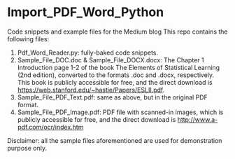 # Import_PDF_Word_Python
Code snippets and example files for the Medium blog 
This repo contains the following files:
1. Pdf_Word_Reader.py: fully-baked code snippets.
2. Sample_File_DOC.doc & Sample_File_DOCX.docx: The Chapter 1 Introduction page 1-2 of the book The Elements of Statistical Learning (2nd edition),  converted to the formats .doc and .docx, respectively. This book is publicly accessible for free, and the direct download is https://web.stanford.edu/~hastie/Papers/ESLII.pdf.
3. Sample_File_PDF_Text.pdf: same as above, but in the original PDF format.
4. Sample_File_PDF_Image.pdf: PDF file with scanned-in images, which is publicly accessible for free, and the direct download is http://www.a-pdf.com/ocr/index.htm

Disclaimer: all the sample files aforementioned are used for demonstration purpose only.
